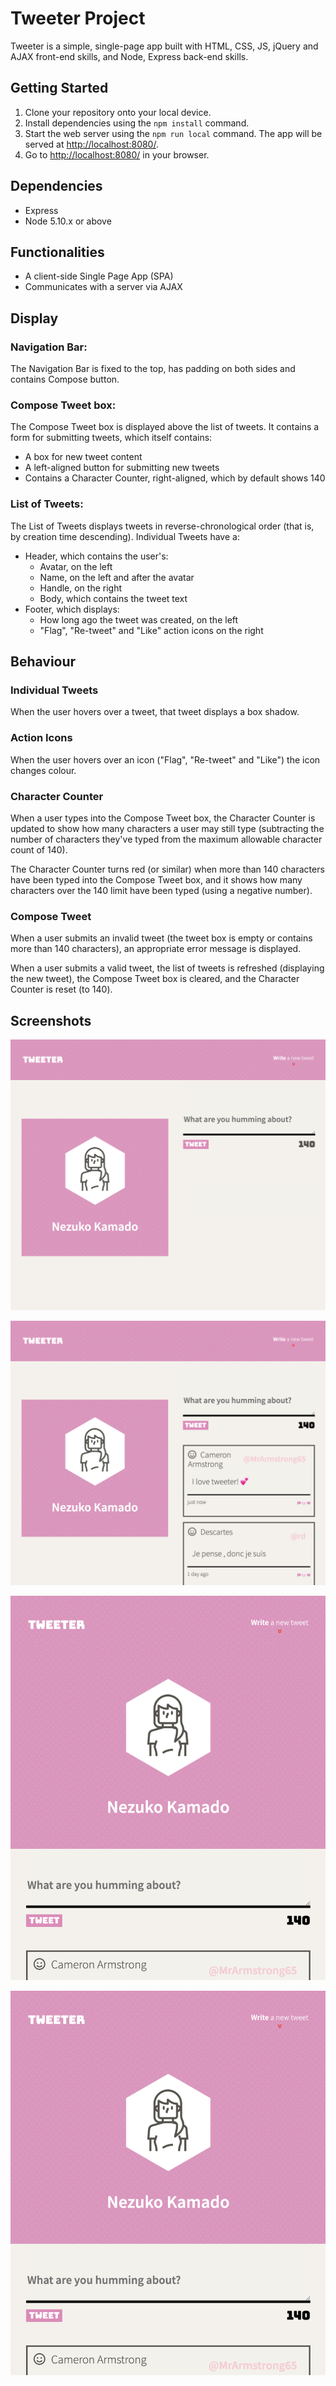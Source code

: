 # Tweeter Project

Tweeter is a simple, single-page app built with HTML, CSS, JS, jQuery and AJAX front-end skills, and Node, Express back-end skills.

## Getting Started

1. Clone your repository onto your local device.
2. Install dependencies using the `npm install` command.
3. Start the web server using the `npm run local` command. The app will be served at <http://localhost:8080/>.
4. Go to <http://localhost:8080/> in your browser.

## Dependencies

- Express
- Node 5.10.x or above


## Functionalities
- A client-side Single Page App (SPA)
- Communicates with a server via AJAX

## Display
### Navigation Bar:
The Navigation Bar is fixed to the top, has padding on both sides and contains Compose button.

### Compose Tweet box:
The Compose Tweet box is displayed above the list of tweets. It contains a form for submitting tweets, which itself contains:
- A box for new tweet content
- A left-aligned button for submitting new tweets
- Contains a Character Counter, right-aligned, which by default shows 140

### List of Tweets:
The List of Tweets displays tweets in reverse-chronological order (that is, by creation time descending).
Individual Tweets have a:
- Header, which contains the user's:
  - Avatar, on the left
  - Name, on the left and after the avatar
  - Handle, on the right
  - Body, which contains the tweet text
- Footer, which displays:
  - How long ago the tweet was created, on the left
  - "Flag", "Re-tweet" and "Like" action icons on the right

## Behaviour
### Individual Tweets
When the user hovers over a tweet, that tweet displays a box shadow.

### Action Icons
When the user hovers over an icon ("Flag", "Re-tweet" and "Like") the icon changes colour.

### Character Counter
When a user types into the Compose Tweet box, the Character Counter is updated to show how many characters a user may still type (subtracting the number of characters they've typed from the maximum allowable character count of 140).

The Character Counter turns red (or similar) when more than 140 characters have been typed into the Compose Tweet box, and it shows how many characters over the 140 limit have been typed (using a negative number).

### Compose Tweet
When a user submits an invalid tweet (the tweet box is empty or contains more than 140 characters), an appropriate error message is displayed.

When a user submits a valid tweet, the list of tweets is refreshed (displaying the new tweet), the Compose Tweet box is cleared, and the Character Counter is reset (to 140).

## Screenshots
!["Desktop and Tablet design before tweets"](https://github.com/HabonH/tweeter/blob/master/docs/Desktop-Tablet-version.png)

!["Desktop and Tablet design after tweets"](https://github.com/HabonH/tweeter/blob/master/docs/Desktop-Tablet-version1.png)

!["Mobile design before tweets"](https://github.com/HabonH/tweeter/blob/master/docs/Mobile-version1.png)

!["Mobile design timeline"](https://github.com/HabonH/tweeter/blob/master/docs/Mobile-version1.png)
